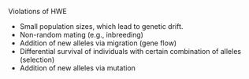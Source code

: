 
Violations of HWE

- Small population sizes, which lead to genetic drift.
- Non-random mating (e.g., inbreeding)
- Addition of new alleles via migration (gene flow)
- Differential survival of individuals with certain combination of alleles (selection)
- Addition of new alleles via mutation


